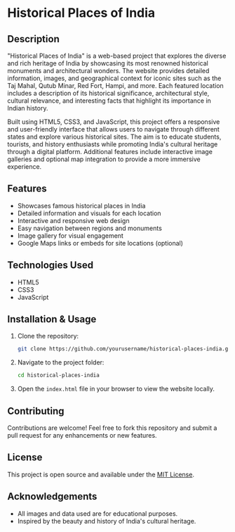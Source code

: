 
# Historical Places of India

## Description
"Historical Places of India" is a web-based project that explores the diverse and rich heritage of India by showcasing its most renowned historical monuments and architectural wonders. The website provides detailed information, images, and geographical context for iconic sites such as the Taj Mahal, Qutub Minar, Red Fort, Hampi, and more. Each featured location includes a description of its historical significance, architectural style, cultural relevance, and interesting facts that highlight its importance in Indian history.

Built using HTML5, CSS3, and JavaScript, this project offers a responsive and user-friendly interface that allows users to navigate through different states and explore various historical sites. The aim is to educate students, tourists, and history enthusiasts while promoting India's cultural heritage through a digital platform. Additional features include interactive image galleries and optional map integration to provide a more immersive experience.

## Features
- Showcases famous historical places in India
- Detailed information and visuals for each location
- Interactive and responsive web design
- Easy navigation between regions and monuments
- Image gallery for visual engagement
- Google Maps links or embeds for site locations (optional)

## Technologies Used
- HTML5
- CSS3
- JavaScript

## Installation & Usage
1. Clone the repository:
   ```bash
   git clone https://github.com/yourusername/historical-places-india.git
   ```
2. Navigate to the project folder:
   ```bash
   cd historical-places-india
   ```
3. Open the `index.html` file in your browser to view the website locally.

## Contributing
Contributions are welcome! Feel free to fork this repository and submit a pull request for any enhancements or new features.

## License
This project is open source and available under the [MIT License](LICENSE).

## Acknowledgements
- All images and data used are for educational purposes.
- Inspired by the beauty and history of India's cultural heritage.
